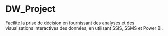 # DW_Project
Facilite la prise de décision en fournissant des analyses et des visualisations interactives des données, en utilisant SSIS, SSMS et Power BI.
